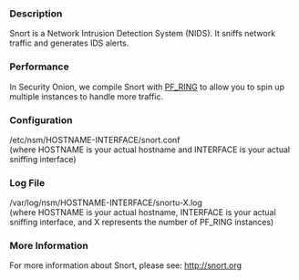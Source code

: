 ### Description
Snort is a Network Intrusion Detection System (NIDS).  It sniffs network traffic and generates IDS alerts.

### Performance
In Security Onion, we compile Snort with [PF_RING](PF_RING) to allow you to spin up multiple instances to handle more traffic.

### Configuration
/etc/nsm/HOSTNAME-INTERFACE/snort.conf  
(where HOSTNAME is your actual hostname and INTERFACE is your actual sniffing interface)

### Log File
/var/log/nsm/HOSTNAME-INTERFACE/snortu-X.log  
(where HOSTNAME is your actual hostname, INTERFACE is your actual sniffing interface, and X represents the number of PF_RING instances)

### More Information
For more information about Snort, please see:
http://snort.org